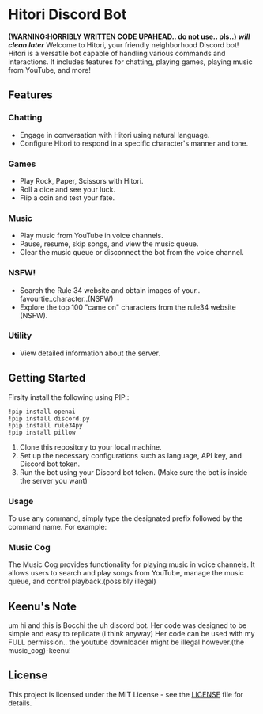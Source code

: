 
# Hitori Discord Bot

**(WARNING:HORRIBLY WRITTEN CODE UPAHEAD.. do not use.. pls..)**
***will clean later***
Welcome to Hitori, your friendly neighborhood Discord bot! Hitori is a versatile bot capable of handling various commands and interactions. It includes features for chatting, playing games, playing music from YouTube, and more!


## Features

### Chatting
- Engage in conversation with Hitori using natural language.
- Configure Hitori to respond in a specific character's manner and tone.

### Games
- Play Rock, Paper, Scissors with Hitori.
- Roll a dice and see your luck.
- Flip a coin and test your fate.

### Music
- Play music from YouTube in voice channels.
- Pause, resume, skip songs, and view the music queue.
- Clear the music queue or disconnect the bot from the voice channel.

### NSFW!
- Search the Rule 34 website and obtain images of your.. favourtie..character..(NSFW)
- Explore the top 100 "came on" characters from the rule34 website (NSFW).
### Utility
- View detailed information about the server.


## Getting Started
Firslty install the following using PIP.:
```
!pip install openai
!pip install discord.py
!pip install rule34py
!pip install pillow
````
1. Clone this repository to your local machine.
2. Set up the necessary configurations such as language, API key, and Discord bot token.
3. Run the bot using your Discord bot token.
(Make sure the bot is inside the server you want)

### Usage

To use any command, simply type the designated prefix followed by the command name. For example:


### Music Cog

The Music Cog provides functionality for playing music in voice channels. It allows users to search and play songs from YouTube, manage the music queue, and control playback.(possibly illegal)

## Keenu's Note
um hi and this is Bocchi the uh discord bot. Her code was designed to be simple and easy to replicate (i think anyway) Her code can be used with my FULL permission.. the youtube downloader might be illegal however.(the music_cog)-keenu!

## License

This project is licensed under the MIT License - see the [LICENSE](LICENSE) file for details.
